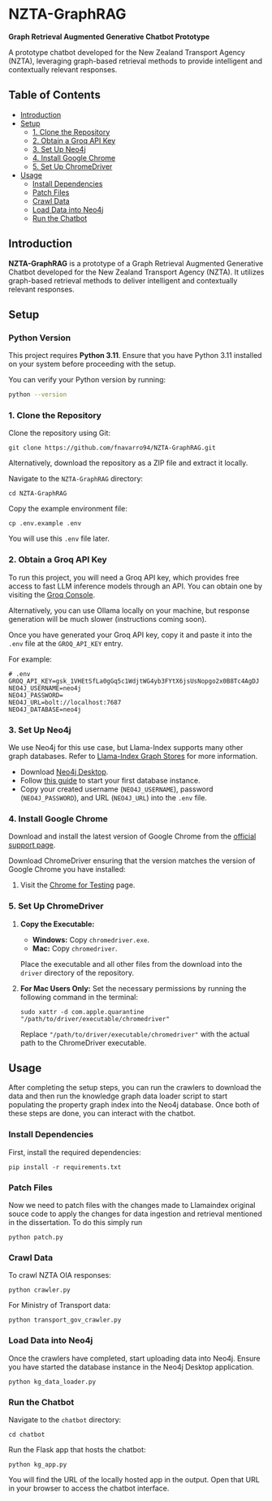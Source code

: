 # NZTA-GraphRAG

**Graph Retrieval Augmented Generative Chatbot Prototype**

A prototype chatbot developed for the New Zealand Transport Agency (NZTA), leveraging graph-based retrieval methods to provide intelligent and contextually relevant responses.

## Table of Contents

- [Introduction](#introduction)
- [Setup](#setup)
  - [1. Clone the Repository](#1-clone-the-repository)
  - [2. Obtain a Groq API Key](#2-obtain-a-groq-api-key)
  - [3. Set Up Neo4j](#3-set-up-neo4j)
  - [4. Install Google Chrome](#4-install-google-chrome)
  - [5. Set Up ChromeDriver](#5-set-up-chromedriver)
- [Usage](#usage)
  - [Install Dependencies](#install-dependencies)
  - [Patch Files](#patch-files)
  - [Crawl Data](#crawl-data)
  - [Load Data into Neo4j](#load-data-into-neo4j)
  - [Run the Chatbot](#run-the-chatbot)

## Introduction

**NZTA-GraphRAG** is a prototype of a Graph Retrieval Augmented Generative Chatbot developed for the New Zealand Transport Agency (NZTA). It utilizes graph-based retrieval methods to deliver intelligent and contextually relevant responses.

## Setup

### Python Version

This project requires **Python 3.11**. Ensure that you have Python 3.11 installed on your system before proceeding with the setup.

You can verify your Python version by running:

```bash
python --version
```


### 1. Clone the Repository

Clone the repository using Git:

```{bash}
git clone https://github.com/fnavarro94/NZTA-GraphRAG.git
```

Alternatively, download the repository as a ZIP file and extract it locally.

Navigate to the `NZTA-GraphRAG` directory:

```{bash}
cd NZTA-GraphRAG
```

Copy the example environment file:

```{bash}
cp .env.example .env
```

You will use this `.env` file later.

### 2. Obtain a Groq API Key

To run this project, you will need a Groq API key, which provides free access to fast LLM inference models through an API. You can obtain one by visiting the [Groq Console](https://console.groq.com/keys).

Alternatively, you can use Ollama locally on your machine, but response generation will be much slower (instructions coming soon).

Once you have generated your Groq API key, copy it and paste it into the `.env` file at the `GROQ_API_KEY` entry.

For example:

```{dotenv}
# .env
GROQ_API_KEY=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
NEO4J_USERNAME=neo4j
NEO4J_PASSWORD=
NEO4J_URL=bolt://localhost:7687
NEO4J_DATABASE=neo4j
```

### 3. Set Up Neo4j

We use Neo4j for this use case, but Llama-Index supports many other graph databases. Refer to [Llama-Index Graph Stores](https://docs.llamaindex.ai/en/stable/community/integrations/graph_stores/) for more information.

- Download [Neo4j Desktop](https://neo4j.com/download/).
- Follow [this guide](https://docs.google.com/document/d/1f7_xYh_ZiRN6rhQZgvqgnqvm6_KM76Xs1UaiYTIg1RU/edit?usp=sharing) to start your first database instance.
- Copy your created username (`NEO4J_USERNAME`), password (`NEO4J_PASSWORD`), and URL (`NEO4J_URL`) into the `.env` file.

### 4. Install Google Chrome

Download and install the latest version of Google Chrome from the [official support page](https://support.google.com/chrome/answer/95346?hl=en&co=GENIE.Platform%3DDesktop).

Download ChromeDriver ensuring that the version matches the version of Google Chrome you have installed:

1. Visit the [Chrome for Testing](https://googlechromelabs.github.io/chrome-for-testing/) page.

### 5. Set Up ChromeDriver

1. **Copy the Executable:**

   - **Windows:** Copy `chromedriver.exe`.
   - **Mac:** Copy `chromedriver`.

   Place the executable and all other files from the download into the `driver` directory of the repository.

2. **For Mac Users Only:** Set the necessary permissions by running the following command in the terminal:

   ```{bash}
   sudo xattr -d com.apple.quarantine "/path/to/driver/executable/chromedriver"
   ```

   Replace `"/path/to/driver/executable/chromedriver"` with the actual path to the ChromeDriver executable.

## Usage

After completing the setup steps, you can run the crawlers to download the data and then run the knowledge graph data loader script to start populating the property graph index into the Neo4j database. Once both of these steps are done, you can interact with the chatbot.

### Install Dependencies

First, install the required dependencies:

```{bash}
pip install -r requirements.txt
```

### Patch Files
Now we need to patch files with the changes made to Llamaindex original souce code to apply the changes for data ingestion and retrieval mentioned in the dissertation. To do this simply run 

```{bash}
python patch.py
```

### Crawl Data

To crawl NZTA OIA responses:

```{bash}
python crawler.py
```

For Ministry of Transport data:

```{bash}
python transport_gov_crawler.py
```

### Load Data into Neo4j

Once the crawlers have completed, start uploading data into Neo4j. Ensure you have started the database instance in the Neo4j Desktop application.

```{bash}
python kg_data_loader.py
```

### Run the Chatbot

Navigate to the `chatbot` directory:

```{bash}
cd chatbot
```

Run the Flask app that hosts the chatbot:

```{bash}
python kg_app.py
```

You will find the URL of the locally hosted app in the output. Open that URL in your browser to access the chatbot interface.

